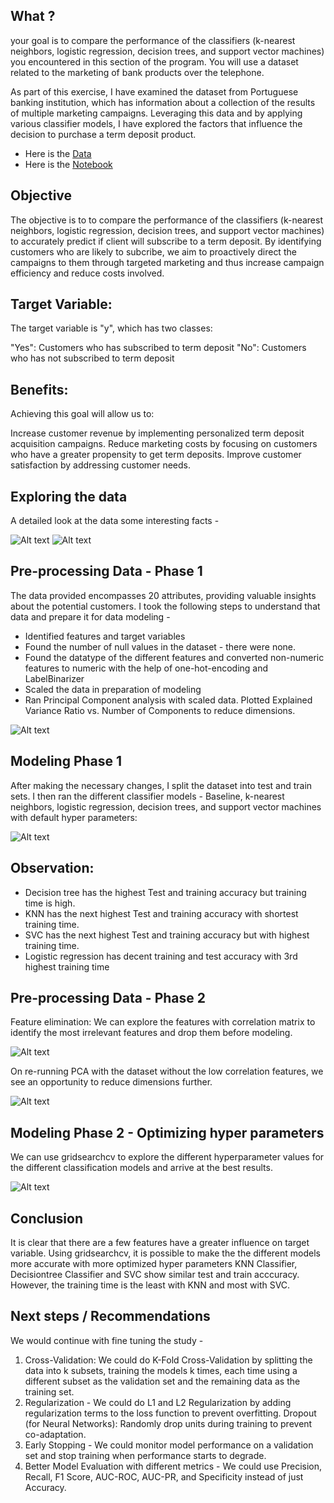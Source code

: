 ## What ?

your goal is to compare the performance of the classifiers (k-nearest neighbors, logistic regression, decision trees, and support vector machines) you encountered in this section of the program. You will use a dataset related to the marketing of bank products over the telephone.

As part of this exercise, I have examined the dataset from Portuguese banking institution, which has information about a collection of the results of multiple marketing campaigns. Leveraging this data and by applying various classifier models, I have explored the factors that influence the decision to purchase a term deposit product. 


- Here is the [Data](https://github.com/csonamohan/module_17_starter/blob/main/data/bank-additional/bank-additional-full.csv)
- Here is the [Notebook](https://github.com/csonamohan/module_17_starter/blob/main/prompt_III.ipynb)


## Objective

The objective is to to compare the performance of the classifiers (k-nearest neighbors, logistic regression, decision trees, and support vector machines) to accurately predict if client will subscribe to a term deposit. By identifying customers who are likely to subcribe, we aim to proactively direct the campaigns to them through targeted marketing and thus increase campaign efficiency and reduce costs involved.

## Target Variable:

The target variable is "y", which has two classes:

"Yes": Customers who has subscribed to term deposit "No": Customers who has not subscribed to term deposit

## Benefits:

Achieving this goal will allow us to:

Increase customer revenue by implementing personalized term deposit acquisition campaigns. Reduce marketing costs by focusing on customers who have a greater propensity to get term deposits. Improve customer satisfaction by addressing customer needs.


## Exploring the data

A detailed look at the data some interesting facts - 

![Alt text](images/1.png)
![Alt text](images/2.png)


## Pre-processing Data - Phase 1

The data provided encompasses 20 attributes, providing valuable insights about the potential customers. I took the following steps to understand that data and prepare it for data modeling - 

- Identified features and target variables
- Found the number of null values in the dataset - there were none.
- Found the datatype of the different features and converted non-numeric features to numeric with the help of one-hot-encoding and LabelBinarizer
- Scaled the data in preparation of modeling
- Ran Principal Component analysis with scaled data. Plotted Explained Variance Ratio vs. Number of Components to reduce dimensions.

![Alt text](images/3.png)

## Modeling Phase 1

After making the necessary changes, I split the dataset into test and train sets. I then ran the different classifier models - Baseline, k-nearest neighbors, logistic regression, decision trees, and support vector machines with default hyper parameters: 

![Alt text](images/4.png)

## Observation:

- Decision tree has the highest Test and training accuracy but training time is high.
- KNN has the next highest Test and training accuracy with shortest training time.
- SVC has the next highest Test and training accuracy but with highest training time.
- Logistic regression has decent training and test accuracy with 3rd highest training time
​

## Pre-processing Data - Phase 2

Feature elimination: We can explore the features with correlation matrix to identify the most irrelevant features and drop them before modeling.

![Alt text](images/5.png)

On re-running PCA with the dataset without the low correlation features, we see an opportunity to reduce dimensions further.

![Alt text](images/6.png)

## Modeling Phase 2 - Optimizing hyper parameters

We can use gridsearchcv to explore the different hyperparameter values for the different classification models and arrive at the best results.

![Alt text](images/7.png)

## Conclusion

It is clear that there are a few features have a greater influence on target variable. Using gridsearchcv, it is possible to make the the different models more accurate with more optimized hyper parameters KNN Classifier, Decisiontree Classifier and SVC show similar test and train acccuracy. However, the training time is the least with KNN and most with SVC.

## Next steps / Recommendations

We would continue with fine tuning the study - 
    
1. Cross-Validation: We could do K-Fold Cross-Validation by splitting the data into k subsets, training the models k times, each time using a different subset as the validation set and the remaining data as the training set.
2. Regularization - We could do L1 and L2 Regularization by adding regularization terms to the loss function to prevent overfitting.
Dropout (for Neural Networks): Randomly drop units during training to prevent co-adaptation.
3. Early Stopping - We could monitor model performance on a validation set and stop training when performance starts to degrade.
4. Better Model Evaluation with different metrics - We could use Precision, Recall, F1 Score, AUC-ROC, AUC-PR, and Specificity instead of just Accuracy.